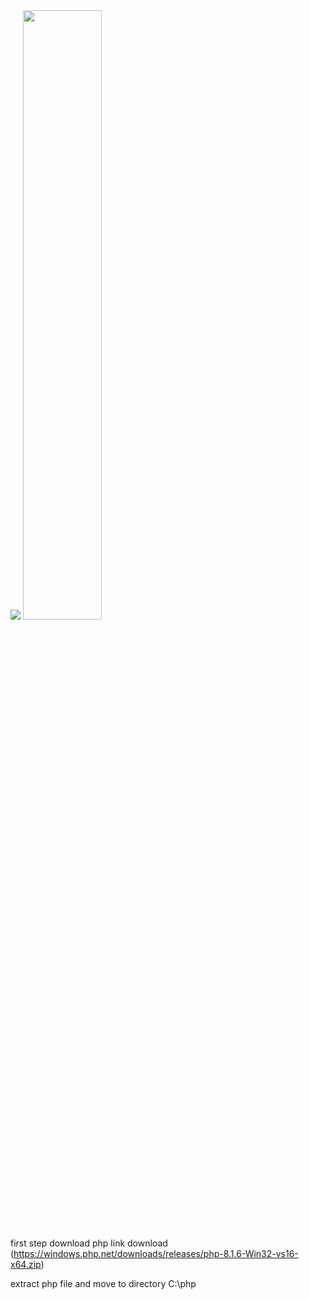 <img src="https://laravel.com/img/logomark.min.svg" width="" />

<img src="https://upload.wikimedia.org/wikipedia/commons/thumb/2/27/PHP-logo.svg/1200px-PHP-logo.svg.png"  width="50%"/>

first step download php link download (https://windows.php.net/downloads/releases/php-8.1.6-Win32-vs16-x64.zip)

extract php file and move to directory C:\php
